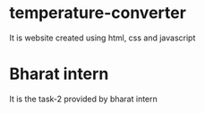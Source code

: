 # temperature-converter
It is website created using html, css and javascript

# Bharat intern
It is the task-2 provided by bharat intern
